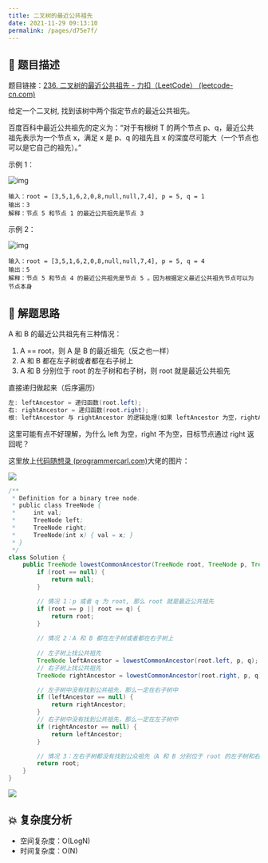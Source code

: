 ```yaml
---
title: 二叉树的最近公共祖先
date: 2021-11-29 09:13:10
permalink: /pages/d75e7f/
---
```


## 📃 题目描述

题目链接：[236. 二叉树的最近公共祖先 - 力扣（LeetCode） (leetcode-cn.com)](https://leetcode-cn.com/problems/lowest-common-ancestor-of-a-binary-tree/)

给定一个二叉树, 找到该树中两个指定节点的最近公共祖先。

百度百科中最近公共祖先的定义为：“对于有根树 T 的两个节点 p、q，最近公共祖先表示为一个节点 x，满足 x 是 p、q 的祖先且 x 的深度尽可能大（一个节点也可以是它自己的祖先）。”

示例 1：

![img](https://assets.leetcode.com/uploads/2018/12/14/binarytree.png)

```
输入：root = [3,5,1,6,2,0,8,null,null,7,4], p = 5, q = 1
输出：3
解释：节点 5 和节点 1 的最近公共祖先是节点 3
```

示例 2：

![img](https://assets.leetcode.com/uploads/2018/12/14/binarytree.png)

```
输入：root = [3,5,1,6,2,0,8,null,null,7,4], p = 5, q = 4
输出：5
解释：节点 5 和节点 4 的最近公共祖先是节点 5 。因为根据定义最近公共祖先节点可以为节点本身
```

## 🔔 解题思路

A 和 B 的最近公共祖先有三种情况：

1. A == root，则 A 是 B 的最近祖先（反之也一样）
2. A 和 B 都在左子树或者都在右子树上
3. A 和 B 分别位于 root 的左子树和右子树，则 root 就是最近公共祖先

直接递归做起来（后序遍历）

```java
左: leftAncestor = 递归函数(root.left);
右: rightAncestor = 递归函数(root.right);
根: leftAncestor 与 rightAncestor 的逻辑处理(如果 leftAncestor 为空，rightAncestor 不为空，就返回 rightAncestor，说明目标节点是通过 rightAncestor 返回的，反之依然)
```

这里可能有点不好理解，为什么 left 为空，right 不为空，目标节点通过 right 返回呢？

这里放上[代码随想录 (programmercarl.com)](https://www.programmercarl.com/0236.二叉树的最近公共祖先.html#java)大佬的图片：

![](https://img-blog.csdnimg.cn/20210204151125844.png)


```java
/**
 * Definition for a binary tree node.
 * public class TreeNode {
 *     int val;
 *     TreeNode left;
 *     TreeNode right;
 *     TreeNode(int x) { val = x; }
 * }
 */
class Solution {
    public TreeNode lowestCommonAncestor(TreeNode root, TreeNode p, TreeNode q) {
        if (root == null) {
            return null;
        }

        // 情况 1：p 或者 q 为 root, 那么 root 就是最近公共祖先
        if (root == p || root == q) {
            return root;
        }
		
        // 情况 2：A 和 B 都在左子树或者都在右子树上
        
        // 左子树上找公共祖先
        TreeNode leftAncestor = lowestCommonAncestor(root.left, p, q);
        // 右子树上找公共祖先
        TreeNode rightAncestor = lowestCommonAncestor(root.right, p, q);

        // 左子树中没有找到公共祖先，那么一定在右子树中
        if (leftAncestor == null) {
            return rightAncestor;
        }
        // 右子树中没有找到公共祖先，那么一定在左子树中
        if (rightAncestor == null) {
            return leftAncestor;
        }

        // 情况 3：左右子树都没有找到公众祖先（A 和 B 分别位于 root 的左子树和右子树），那么 root 就是最近公共祖先
        return root;
    }
}
```

![](https://cs-wiki.oss-cn-shanghai.aliyuncs.com/img/20211129093322.png)

## 💥 复杂度分析

- 空间复杂度：O(LogN)
- 时间复杂度：O(N)

